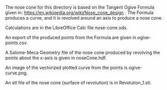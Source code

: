 The nose cone for this directory is based on the Tangent Ogive Formula given
in: https://en.wikipedia.org/wiki/Nose_cone_design . The Formula produces a curve, and it is revolved around an axis to produce a nose cone.

Calculations are in the LibreOffice Calc file nose-cone.ods.

An export of the produced points from the Formula are given in ogive-points.csv.

A Salome-Meca Geometry file of the nose cone produced by revolving the points
about the x-axis is given in noseCone.hdf. 

An image of the vectorized plotted curve from the points is ogive-curve.png.

An stl file of the nose cone (surface of revolution) is in Revolution_1.stl.
